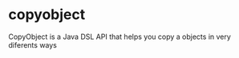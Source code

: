 copyobject
==========

CopyObject is a Java DSL API that helps you copy a objects in very diferents ways